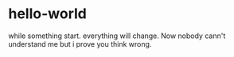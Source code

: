 # hello-world

while something start. everything will change.
Now nobody cann't understand me but i prove you think wrong.
